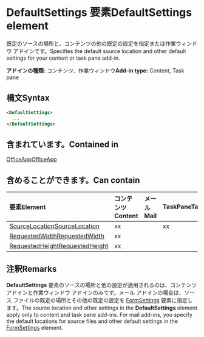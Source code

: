 # <a name="defaultsettings-element"></a><span data-ttu-id="c4fd4-101">DefaultSettings 要素</span><span class="sxs-lookup"><span data-stu-id="c4fd4-101">DefaultSettings element</span></span>

<span data-ttu-id="c4fd4-102">既定のソースの場所と、コンテンツの他の既定の設定を指定または作業ウィンドウ アドインです。</span><span class="sxs-lookup"><span data-stu-id="c4fd4-102">Specifies the default source location and other default settings for your content or task pane add-in.</span></span>

<span data-ttu-id="c4fd4-103">**アドインの種類:** コンテンツ、作業ウィンドウ</span><span class="sxs-lookup"><span data-stu-id="c4fd4-103">**Add-in type:** Content, Task pane</span></span>

## <a name="syntax"></a><span data-ttu-id="c4fd4-104">構文</span><span class="sxs-lookup"><span data-stu-id="c4fd4-104">Syntax</span></span>

```XML
<DefaultSettings>
  ...
</DefaultSettings>
```

## <a name="contained-in"></a><span data-ttu-id="c4fd4-105">含まれています。</span><span class="sxs-lookup"><span data-stu-id="c4fd4-105">Contained in</span></span>

[<span data-ttu-id="c4fd4-106">OfficeApp</span><span class="sxs-lookup"><span data-stu-id="c4fd4-106">OfficeApp</span></span>](officeapp.md)

## <a name="can-contain"></a><span data-ttu-id="c4fd4-107">含めることができます。</span><span class="sxs-lookup"><span data-stu-id="c4fd4-107">Can contain</span></span>

|<span data-ttu-id="c4fd4-108">**要素**</span><span class="sxs-lookup"><span data-stu-id="c4fd4-108">**Element**</span></span>|<span data-ttu-id="c4fd4-109">**コンテンツ**</span><span class="sxs-lookup"><span data-stu-id="c4fd4-109">**Content**</span></span>|<span data-ttu-id="c4fd4-110">**メール**</span><span class="sxs-lookup"><span data-stu-id="c4fd4-110">**Mail**</span></span>|<span data-ttu-id="c4fd4-111">**TaskPane**</span><span class="sxs-lookup"><span data-stu-id="c4fd4-111">**TaskPane**</span></span>|
|:-----|:-----|:-----|:-----|
|[<span data-ttu-id="c4fd4-112">SourceLocation</span><span class="sxs-lookup"><span data-stu-id="c4fd4-112">SourceLocation</span></span>](sourcelocation.md)|<span data-ttu-id="c4fd4-113">x</span><span class="sxs-lookup"><span data-stu-id="c4fd4-113">x</span></span>||<span data-ttu-id="c4fd4-114">x</span><span class="sxs-lookup"><span data-stu-id="c4fd4-114">x</span></span>|
|[<span data-ttu-id="c4fd4-115">RequestedWidth</span><span class="sxs-lookup"><span data-stu-id="c4fd4-115">RequestedWidth</span></span>](requestedwidth.md)|<span data-ttu-id="c4fd4-116">x</span><span class="sxs-lookup"><span data-stu-id="c4fd4-116">x</span></span>|||
|[<span data-ttu-id="c4fd4-117">RequestedHeight</span><span class="sxs-lookup"><span data-stu-id="c4fd4-117">RequestedHeight</span></span>](requestedheight.md)|<span data-ttu-id="c4fd4-118">x</span><span class="sxs-lookup"><span data-stu-id="c4fd4-118">x</span></span>|||

## <a name="remarks"></a><span data-ttu-id="c4fd4-119">注釈</span><span class="sxs-lookup"><span data-stu-id="c4fd4-119">Remarks</span></span>

<span data-ttu-id="c4fd4-120">**DefaultSettings** 要素のソースの場所と他の設定が適用されるのは、コンテンツ アドインと作業ウィンドウ アドインのみです。メール アドインの場合は、ソース ファイルの既定の場所とその他の既定の設定を [FormSettings](formsettings.md) 要素に指定します。</span><span class="sxs-lookup"><span data-stu-id="c4fd4-120">The source location and other settings in the  **DefaultSettings** element apply only to content and task pane add-ins. For mail add-ins, you specify the default locations for source files and other default settings in the [FormSettings](formsettings.md) element.</span></span>


